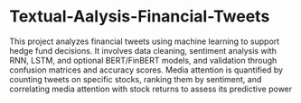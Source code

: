 # Textual-Aalysis-Financial-Tweets
This project analyzes financial tweets using machine learning to support hedge fund decisions. It involves data cleaning, sentiment analysis with RNN, LSTM, and optional BERT/FinBERT models, and validation through confusion matrices and accuracy scores. Media attention is quantified by counting tweets on specific stocks, ranking them by sentiment, and correlating media attention with stock returns to assess its predictive power
